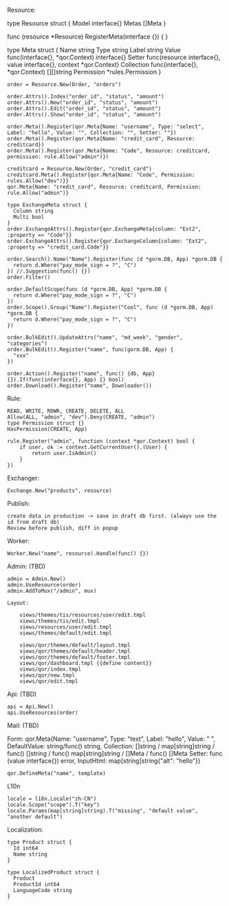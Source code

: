 Resource:

type Resource struct {
	Model interface{}
    Metas []Meta
}

func (resource *Resource) RegisterMeta(interface {}) {
}

type Meta struct {
    Name          string
	Type          string
	Label         string
	Value         func(interface{}, *qor.Context) interface{}
	Setter        func(resource interface{}, value interface{}, context *qor.Context)
	Collection    func(interface{}, *qor.Context) [][]string
	Permission    *rules.Permission
}

    order = Resource.New(Order, "orders")

    order.Attrs().Index("order_id", "status", "amount")
    order.Attrs().New("order_id", "status", "amount")
    order.Attrs().Edit("order_id", "status", "amount")
    order.Attrs().Show("order_id", "status", "amount")

    order.Meta().Register(qor.Meta{Name: "username", Type: "select", Label: "hello", Value: "", Collection: "", Setter: ""})
    order.Meta().Register(qor.Meta{Name: "credit_card", Resource: creditcard})
    order.Meta().Register(qor.Meta{Name: "Code", Resource: creditcard, permission: rule.Allow("admin")})

    creditcard = Resource.New(Order, "credit_card")
    creditcard.Meta().Register{qor.Meta{Name: "Code", Permission: rules.Allow("dev")}}
    qor.Meta{Name: "credit_card", Resource: creditcard, Permission: rule.Allow("admin")}

    type ExchangeMeta struct {
      Column string
      Multi bool
    }
    order.ExchangeAttrs().Register{qor.ExchangeMeta{column: "Ext2", :property => "Code"}}
    order.ExchangeAttrs().Register{qor.ExchangeColumn{column: "Ext2", :property => "credit_card.Code"}}

    order.Search().Name("Name").Register(func (d *gorm.DB, App) *gorm.DB {
      return d.Where("pay_mode_sign = ?", "C")
    }) //.Suggestion(func() {})
    order.Filter()

    order.DefaultScope(func (d *gorm.DB, App) *gorm.DB {
      return d.Where("pay_mode_sign = ?", "C")
    })
    order.Scope().Group("Name").Register("Cool", func (d *gorm.DB, App) *gorm.DB {
      return d.Where("pay_mode_sign = ?", "C")
    })

    order.BulkEdit().UpdateAttrs("name", "md_week", "gender", "categories")
    order.BulkEdit().Register("name", func(gorm.DB, App) {
      "xxx"
    })

    order.Action().Register("name", func() {db, App} {}).If(func(interface{}, App) {} bool)
    order.Download().Register("name", Downloader())

Rule:

    READ, WRITE, RDWR, CREATE, DELETE, ALL
    Allow(ALL, "admin", "dev").Deny(CREATE, "admin")
    type Permission struct {}
    HasPermission(CREATE, App)

    rule.Register("admin", function (context *qor.Context) bool {
        if user, ok := context.GetCurrentUser().(User) {
            return user.IsAdmin()
        }
    })

Exchanger:

    Exchange.New("products", resource)

Publish:

    create data in production -> save in draft db first. (always use the id from draft db)
    Review before publish, diff in popup

Worker:

    Worker.New("name", resource).Handle(func() {})

Admin: (TBD)

    admin = Admin.New()
    admin.UseResource(order)
    admin.AddToMux("/admin", mux)

    Layout:

        views/themes/tis/resources/user/edit.tmpl
        views/themes/tis/edit.tmpl
        views/resources/user/edit.tmpl
        views/themes/default/edit.tmpl

        views/qor/themes/default/layout.tmpl
        views/qor/themes/default/header.tmpl
        views/qor/themes/default/footer.tmpl
        views/qor/dashboard.tmpl {{define content}}
        views/qor/index.tmpl
        views/qor/new.tmpl
        views/qor/edit.tmpl

Api: (TBD)

    api = Api.New()
    api.UseResources(order)

Mail: (TBD)

Form:
    qor.Meta{Name: "username", Type: "text", Label: "hello",
             Value: " ",
             DefaultValue: string/func() string,
             Collection: []string / map[string]string / func() []string / func() map[string]string / []Meta / func() []Meta
             Setter: func (value interface{}) error,
             InputHtml: map[string]string{"alt": "hello"}}

    qor.DefineMeta("name", template)

L10n

    locale = l18n.Locale("zh-CN")
    locale.Scope("scope").T("key")
    locale.Params(map[string]string).T("missing", "default value", "another default")

Localization:

    type Product struct {
      Id int64
      Name string
    }

    type LocalizedProduct struct {
      Product
      ProductId int64
      LanguageCode string
    }
